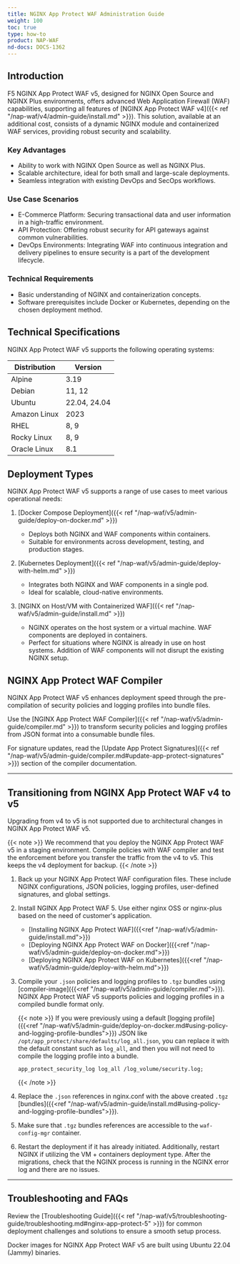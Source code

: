 ```yaml
---
title: NGINX App Protect WAF Administration Guide
weight: 100
toc: true
type: how-to
product: NAP-WAF
nd-docs: DOCS-1362
---
```


## Introduction

F5 NGINX App Protect WAF v5, designed for NGINX Open Source and NGINX Plus environments, offers advanced Web Application Firewall (WAF) capabilities, supporting all features of [NGINX App Protect WAF v4]({{< ref "/nap-waf/v4/admin-guide/install.md" >}}). This solution, available at an additional cost, consists of a dynamic NGINX module and containerized WAF services, providing robust security and scalability.

### Key Advantages

- Ability to work with NGINX Open Source as well as NGINX Plus.
- Scalable architecture, ideal for both small and large-scale deployments.
- Seamless integration with existing DevOps and SecOps workflows.

### Use Case Scenarios

- E-Commerce Platform: Securing transactional data and user information in a high-traffic environment.
- API Protection: Offering robust security for API gateways against common vulnerabilities.
- DevOps Environments: Integrating WAF into continuous integration and delivery pipelines to ensure security is a part of the development lifecycle.

### Technical Requirements

- Basic understanding of NGINX and containerization concepts.
- Software prerequisites include Docker or Kubernetes, depending on the chosen deployment method.

## Technical Specifications

NGINX App Protect WAF v5 supports the following operating systems:

| Distribution | Version             |
| ------------ | ------------------- |
| Alpine       | 3.19                |
| Debian       | 11, 12              |
| Ubuntu       | 22.04, 24.04        |
| Amazon Linux | 2023                |
| RHEL         | 8, 9                |
| Rocky Linux  | 8, 9                |
| Oracle Linux | 8.1                 |

## Deployment Types

NGINX App Protect WAF v5 supports a range of use cases to meet various operational needs:

1. [Docker Compose Deployment]({{< ref "/nap-waf/v5/admin-guide/deploy-on-docker.md" >}})
   - Deploys both NGINX and WAF components within containers.
   - Suitable for environments across development, testing, and production stages.

2. [Kubernetes Deployment]({{< ref "/nap-waf/v5/admin-guide/deploy-with-helm.md" >}})
   - Integrates both NGINX and WAF components in a single pod.
   - Ideal for scalable, cloud-native environments.

3. [NGINX on Host/VM with Containerized WAF]({{< ref "/nap-waf/v5/admin-guide/install.md" >}})
   - NGINX operates on the host system or a virtual machine. WAF components are deployed in containers.
   - Perfect for situations where NGINX is already in use on host systems. Addition of WAF components will not disrupt the existing NGINX setup.

## NGINX App Protect WAF Compiler

NGINX App Protect WAF v5 enhances deployment speed through the pre-compilation of security policies and logging profiles into bundle files.

Use the [NGINX App Protect WAF Compiler]({{< ref "/nap-waf/v5/admin-guide/compiler.md" >}}) to transform security policies and logging profiles from JSON format into a consumable bundle files.

For signature updates, read the [Update App Protect Signatures]({{< ref "/nap-waf/v5/admin-guide/compiler.md#update-app-protect-signatures" >}}) section of the compiler documentation.

---

## Transitioning from NGINX App Protect WAF v4 to v5

Upgrading from v4 to v5 is not supported due to architectural changes in NGINX App Protect WAF v5.

{{< note >}}
We recommend that you deploy the NGINX App Protect WAF v5 in a staging environment.  Compile policies with WAF compiler and test the enforcement before you transfer the traffic from the v4 to v5. This keeps the v4 deployment for backup.
{{< /note >}}

1. Back up your NGINX App Protect WAF configuration files. These include NGINX configurations, JSON policies, logging profiles, user-defined signatures, and global settings.

2. Install NGINX App Protect WAF 5. Use either nginx OSS or nginx-plus based on the need of customer's application.
   - [Installing NGINX App Protect WAF]({{<ref "/nap-waf/v5/admin-guide/install.md">}})
   - [Deploying NGINX App Protect WAF on Docker]({{<ref "/nap-waf/v5/admin-guide/deploy-on-docker.md">}})
   - [Deploying NGINX App Protect WAF on Kubernetes]({{<ref "/nap-waf/v5/admin-guide/deploy-with-helm.md">}})

3. Compile your `.json` policies and logging profiles to `.tgz` bundles using [compiler-image]({{<ref "/nap-waf/v5/admin-guide/compiler.md">}}). NGINX App Protect WAF v5 supports policies and logging profiles in a compiled bundle format only.

   {{< note >}}
   If you were previously using a default [logging profile]({{<ref "/nap-waf/v5/admin-guide/deploy-on-docker.md#using-policy-and-logging-profile-bundles">}}) JSON like `/opt/app_protect/share/defaults/log_all.json`, you can replace it with the default constant such as `log_all`, and then you will not need to compile the logging profile into a bundle.

   ```nginx
   app_protect_security_log log_all /log_volume/security.log;
   ```

   {{< /note >}}

4. Replace the `.json` references in nginx.conf with the above created `.tgz` [bundles]({{<ref "/nap-waf/v5/admin-guide/install.md#using-policy-and-logging-profile-bundles">}}).

5. Make sure that `.tgz` bundles references are accessible to the `waf-config-mgr` container.

6. Restart the deployment if it has already initiated. Additionally, restart NGINX if utilizing the VM + containers deployment type.  After the migrations, check that the NGINX process is running in the NGINX error log and there are no issues.


---

## Troubleshooting and FAQs

Review the [Troubleshooting Guide]({{< ref "/nap-waf/v5/troubleshooting-guide/troubleshooting.md#nginx-app-protect-5" >}}) for common deployment challenges and solutions to ensure a smooth setup process.

Docker images for NGINX App Protect WAF v5 are built using Ubuntu 22.04 (Jammy) binaries.
